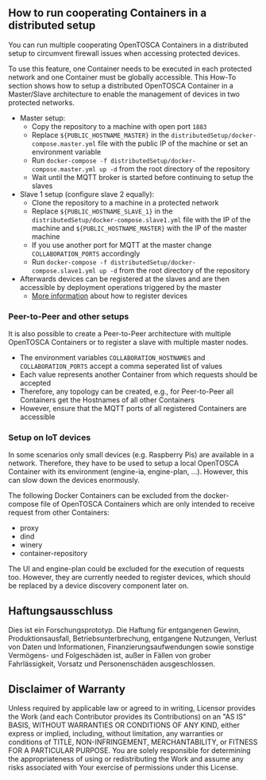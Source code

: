## How to run cooperating Containers in a distributed setup

You can run multiple cooperating OpenTOSCA Containers in a distributed setup to circumvent firewall issues when accessing protected devices.

To use this feature, one Container needs to be executed in each protected network and one Container must be globally accessible.
This How-To section shows how to setup a distributed OpenTOSCA Container in a Master/Slave architecture to enable the management of devices in two protected networks.

* Master setup:
  * Copy the repository to a machine with open port `1883`
  * Replace `${PUBLIC_HOSTNAME_MASTER}` in the `distributedSetup/docker-compose.master.yml` file with the public IP of the machine or set an environment variable
  * Run `docker-compose -f distributedSetup/docker-compose.master.yml up -d` from the root directory of the repository
  * Wait until the MQTT broker is started before continuing to setup the slaves
* Slave 1 setup (configure slave 2 equally):
  * Clone the repository to a machine in a protected network
  * Replace `${PUBLIC_HOSTNAME_SLAVE_1}` in the `distributedSetup/docker-compose.slave1.yml` file with the IP of the machine and `${PUBLIC_HOSTNAME_MASTER}` with the IP of the master machine
  * If you use another port for MQTT at the master change `COLLABORATION_PORTS` accordingly
  * Run `docker-compose -f distributedSetup/docker-compose.slave1.yml up -d` from the root directory of the repository
* Afterwards devices can be registered at the slaves and are then accessible by deployment operations triggered by the master
  * [More information](https://elib.uni-stuttgart.de/bitstream/11682/10328/1/Ausarbeitung.pdf) about how to register devices

### Peer-to-Peer and other setups

It is also possible to create a Peer-to-Peer architecture with multiple OpenTOSCA Containers or to register a slave with multiple master nodes.

* The environment variables `COLLABORATION_HOSTNAMES` and `COLLABORATION_PORTS` accept a comma seperated list of values
* Each value represents another Container from which requests should be accepted
* Therefore, any topology can be created, e.g., for Peer-to-Peer all Containers get the Hostnames of all other Containers
* However, ensure that the MQTT ports of all registered Containers are accessible

### Setup on IoT devices

In some scenarios only small devices (e.g. Raspberry Pis) are available in a network.
Therefore, they have to be used to setup a local OpenTOSCA Container with its environment (engine-ia, engine-plan, ...).
However, this can slow down the devices enormously.

The following Docker Containers can be excluded from the docker-compose file of OpenTOSCA Containers which are only intended to receive request from other Containers:
* proxy
* dind
* winery
* container-repository

The UI and engine-plan could be excluded for the execution of requests too. 
However, they are currently needed to register devices, which should be replaced by a device discovery component later on.

## Haftungsausschluss

Dies ist ein Forschungsprototyp.
Die Haftung für entgangenen Gewinn, Produktionsausfall, Betriebsunterbrechung, entgangene Nutzungen, Verlust von Daten und Informationen, Finanzierungsaufwendungen sowie sonstige Vermögens- und Folgeschäden ist, außer in Fällen von grober Fahrlässigkeit, Vorsatz und Personenschäden ausgeschlossen.

## Disclaimer of Warranty

Unless required by applicable law or agreed to in writing, Licensor provides the Work (and each Contributor provides its Contributions) on an "AS IS" BASIS, WITHOUT WARRANTIES OR CONDITIONS OF ANY KIND, either express or implied, including, without limitation, any warranties or conditions of TITLE, NON-INFRINGEMENT, MERCHANTABILITY, or FITNESS FOR A PARTICULAR PURPOSE.
You are solely responsible for determining the appropriateness of using or redistributing the Work and assume any risks associated with Your exercise of permissions under this License.
